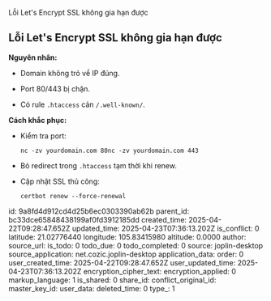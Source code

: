 Lỗi Let's Encrypt SSL không gia hạn được

## **Lỗi Let's Encrypt SSL không gia hạn được**

**Nguyên nhân:**

- Domain không trỏ về IP đúng.
    
- Port 80/443 bị chặn.
    
- Có rule `.htaccess` cản `/.well-known/`.
    

**Cách khắc phục:**

- Kiểm tra port:
    
    `nc -zv yourdomain.com 80nc -zv yourdomain.com 443`
    
- Bỏ redirect trong `.htaccess` tạm thời khi renew.
    
- Cập nhật SSL thủ công:
    
    `certbot renew --force-renewal`

id: 9a8fd4d912cd4d25b6ec0303390ab62b
parent_id: bc33dce65848438199af0fd3912185dd
created_time: 2025-04-22T09:28:47.652Z
updated_time: 2025-04-23T07:36:13.202Z
is_conflict: 0
latitude: 21.02776440
longitude: 105.83415980
altitude: 0.0000
author: 
source_url: 
is_todo: 0
todo_due: 0
todo_completed: 0
source: joplin-desktop
source_application: net.cozic.joplin-desktop
application_data: 
order: 0
user_created_time: 2025-04-22T09:28:47.652Z
user_updated_time: 2025-04-23T07:36:13.202Z
encryption_cipher_text: 
encryption_applied: 0
markup_language: 1
is_shared: 0
share_id: 
conflict_original_id: 
master_key_id: 
user_data: 
deleted_time: 0
type_: 1